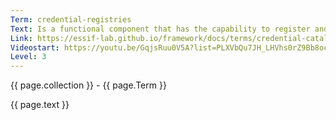 ```yaml
---
Term: credential-registries
Text: Is a functional component that has the capability to register and advertise the information about Credential Types that their respective Governing Parties have decided to disclose
Link: https://essif-lab.github.io/framework/docs/terms/credential-catalogue
Videostart: https://youtu.be/GqjsRuu0V5A?list=PLXVbQu7JH_LHVhs0rZ9Bb8ocyKlPljkaG&t=55m53s
Level: 3
---
```


{{ page.collection }} - {{ page.Term }}

   {{ page.text }}

